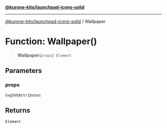[**@kurone-kito/launchpad-icons-solid**](../README.md)

***

[@kurone-kito/launchpad-icons-solid](../globals.md) / Wallpaper

# Function: Wallpaper()

> **Wallpaper**(`props`): `Element`

## Parameters

### props

`SvgSVGAttributes`

## Returns

`Element`
